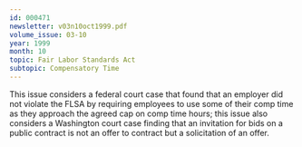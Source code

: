 ```yaml
---
id: 000471
newsletter: v03n10oct1999.pdf
volume_issue: 03-10
year: 1999
month: 10
topic: Fair Labor Standards Act
subtopic: Compensatory Time
---
```


This issue considers a federal court case that found that an employer did not violate the FLSA by requiring employees to use some of their comp time as they approach the agreed cap on comp time hours; this issue also considers a Washington court case finding that an invitation for bids on a public contract is not an offer to contract but a solicitation of an offer.